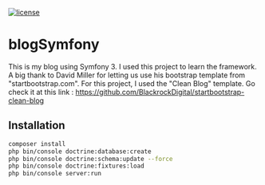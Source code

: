 [![license](https://img.shields.io/github/license/mashape/apistatus.svg)](https://github.com/Sylvestrecao/blogSymfony)
# blogSymfony
This is my blog using Symfony 3. I used this project to learn the framework. A big thank to David Miller for letting us use his bootstrap template from "startbootstrap.com".
For this project, I used the "Clean Blog" template. Go check it at this link : https://github.com/BlackrockDigital/startbootstrap-clean-blog

Installation
---------
```bash
composer install
php bin/console doctrine:database:create
php bin/console doctrine:schema:update --force
php bin/console doctrine:fixtures:load
php bin/console server:run
```